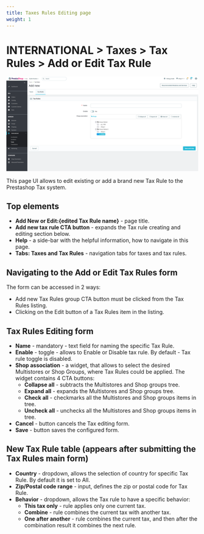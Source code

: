 ```yaml
---
title: Taxes Rules Editing page
weight: 1
---
```


# INTERNATIONAL > Taxes > Tax Rules > Add or Edit Tax Rule

![Adding or Editing Tax Rules](static/img/international-add-edit-tax-rules.png)

This page UI allows to edit existing or add a brand new Tax Rule to the Prestashop Tax system.

## Top elements

- **Add New or Edit:{edited Tax Rule name}** - page title.
- **Add new tax rule CTA button** - expands the Tax rule creating and editing section below.
- **Help** - a side-bar with the helpful information, how to navigate in this page.
- **Tabs: Taxes and Tax Rules** - navigation tabs for taxes and tax rules.

## Navigating to the Add or Edit Tax Rules form

The form can be accessed in 2 ways:

- Add new Tax Rules group CTA button must be clicked from the Tax Rules listing.
- Clicking on the Edit button of a Tax Rules item in the listing.

## Tax Rules Editing form

- **Name** - mandatory - text field for naming the specific Tax Rule.
- **Enable** - toggle - allows to Enable or Disable tax rule. By default - Tax rule toggle is disabled.
- **Shop association** - a widget, that allows to select the desired Multistores or Shop Groups, where Tax Rules could be applied. The widget contains 4 CTA buttons:
  - **Collapse all** - subtracts the Multistores and Shop groups tree.
  - **Expand all** - expands the Multistores and Shop groups tree.
  - **Check all** - checkmarks all the Multistores and Shop groups items in tree.
  - **Uncheck all** - unchecks all the Multistores and Shop groups items in tree.
- **Cancel** - button cancels the Tax editing form.
- **Save** - button saves the configured form.

## New Tax Rule table (appears after submitting the Tax Rules main form)

- **Country** - dropdown, allows the selection of country for specific Tax Rule. By default it is set to All.
- **Zip/Postal code range** - input, defines the zip or postal code for Tax Rule.
- **Behavior** - dropdown, allows the Tax rule to have a specific behavior:
  - **This tax only** - rule applies only one current tax.
  - **Combine** - rule combines the current tax with another tax.
  - **One after another** - rule combines the current tax, and then after the combination result it combines the next rule.
